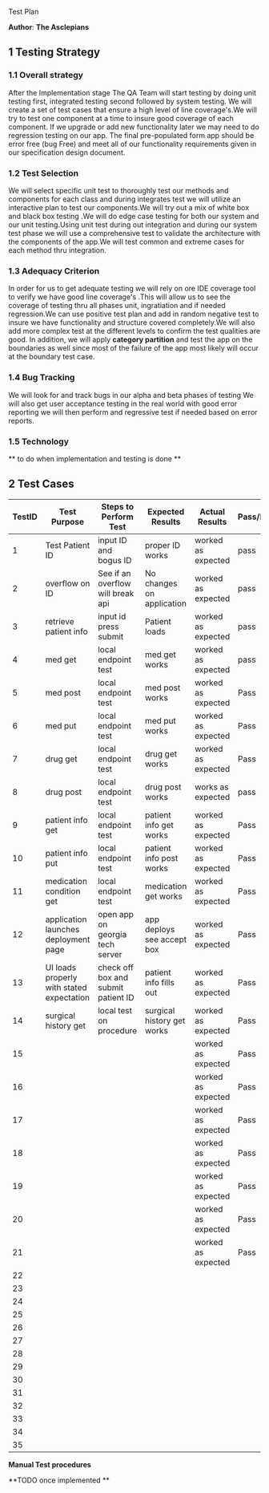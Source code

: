 Test Plan

**Author**: **The Asclepians**

## 1 Testing Strategy

### 1.1 Overall strategy

After the Implementation stage The QA Team will start testing by doing unit testing first, integrated testing second followed by system testing. We will create a set of test cases that ensure a high level of line coverage's.We will try to test one component at a time to insure good coverage of each component. If we upgrade or add new functionality later we may need to do regression testing on our app. The final pre-populated form app should be error free (bug Free) and meet all of our functionality requirements given in our specification design document.

### 1.2 Test Selection

We will select specific unit test to thoroughly test our methods and components for each class and during integrates test we will utilize an interactive plan to test our components.We will try out a mix of white box and black box testing .We will do edge case testing for both our system and our unit testing.Using unit test during out integration and during our system test phase we will use a comprehensive test to validate the architecture with the components of the app.We will test common and extreme cases for each method thru integration.

### 1.3 Adequacy Criterion

In order for us to get adequate testing we will rely on ore IDE coverage tool to verify we have good line coverage's .This will allow us to see the coverage of testing thru all phases unit, ingratiation and if needed regression.We can use positive test plan and add in random negative test to insure we have functionality and structure covered completely.We will also add more complex test at the different levels to confirm the test qualities are good. In addition, we will apply  __category partition__ and test the app on the boundaries as well since most of the failure of the app most likely will occur at the boundary test case.


### 1.4 Bug Tracking

We will look for and track bugs in our alpha and beta phases of testing  We will also get user acceptance testing in the real world with good error reporting we will then perform and regressive test if needed based on error reports.

### 1.5 Technology

** to do when implementation and testing is done **

## 2 Test Cases

| TestID | Test Purpose                                                            | Steps to Perform Test                                                       | Expected Results                                                           | Actual Results                           | Pass/Fail |     |
| ------ | ----------------------------------------------------------------------- | --------------------------------------------------------------------------- | -------------------------------------------------------------------------- | ---------------------------------------- | --------- | --- |
| 1      |   Test Patient ID                                                       |                   input ID and bogus ID                                     |      proper ID works                                                       |         worked as expected               |   pass    |     |
| 2      |  overflow on ID                                                         |                            See if an overflow will break api                |    No changes on application                                               |     worked as expected                   |   pass    |     |
| 3      |    retrieve patient info                                                |                 input id press submit                                       |        Patient loads                                                       |      worked as expected                  |    pass   |     |
| 4      |           med get                                                       |                     local endpoint test                                     |           med get works                                                    |     worked as expected                   |    pass   |     |
| 5      |           med post                                                      |                           local endpoint test                               |               med post works                                               |      worked as expected                  |    Pass   |     |
| 6      |           med put                                                       |                        local endpoint test                                  |             med put works                                                  |      worked as expected                  |   Pass    |     |
| 7      |            drug get                                                     |                          local endpoint test                                |             drug get works                                                 |      worked as expected                  |    Pass   |     |
| 8      |              drug post                                                  |                            local endpoint test                              |             drug post works                                                |             works as expected            |   pass    |     |
| 9      |            patient info get                                             |                          local endpoint test                                |              patient info get works                                        |      worked as expected                  |   Pass    |     |
| 10     |            patient info put                                             |                           local endpoint test                               |               patient info post works                                      |           worked as expected             |   Pass    |     |
| 11     |            medication condition get                                     |                            local endpoint test                              |              medication get works                                          |        worked as expected                |    Pass   |     |
| 12     |           application launches deployment page                          |                   open app on georgia tech server                           |             app deploys see accept box                                     |       worked as expected                 |    Pass   |     |
| 13     |            UI loads properly with stated expectation                    |               check off box and submit patient ID                           |                patient info fills out                                      |      worked as expected                  |   Pass    |     |
| 14     |                      surgical history get                               |                    local test on procedure                                  |                surgical history get works                                  |     worked as expected                   |   Pass    |     |   
| 15     |                                                                         |                                                                             |                                                                            |        worked as expected                |    Pass   |     |    
| 16     |                                                                         |                                                                             |                                                                            |       worked as expected                 |    Pass   |     |    
| 17     |                                                                         |                                                                             |                                                                            |      worked as expected                  |    Pass   |     |
| 18     |                                                                         |                                                                             |                                                                            |       worked as expected                 |   Pass    |     |
| 19     |                                                                         |                                                                             |                                                                            |        worked as expected                |   Pass    |     |
| 20     |                                                                         |                                                                             |                                                                            |       worked as expected                 |    Pass   |     |
| 21     |                                                                         |                                                                             |                                                                            |         worked as expected               |    Pass   |     |   |
| 22     |                                                                         |                                                                             |                                                                            |                                          |           |     |    |
| 23     |                                                                         |                                                                             |                                                                            |                                          |           |     |
| 24     |                                                                         |                                                                             |                                                                            |                                          |           |     |
| 25     |                                                                         |                                                                             |                                                                            |                                          |           |     |
| 26     |                                                                         |                                                                             |                                                                            |                                          |           |     |
| 27     |                                                                         |                                                                             |                                                                            |                                          |           |     |
| 28     |                                                                         |                                                                             |                                                                            |                                          |           |     |
| 29     |                                                                         |                                                                             |                                                                            |                                          |           |     |
| 30     |                                                                         |                                                                             |                                                                            |                                          |           |     |
| 31     |                                                                         |                                                                             |                                                                            |                                          |           |     |    |
| 32     |                                                                         |                                                                             |                                                                            |                                          |           |     |
| 33     |                                                                         |                                                                             |                                                                            |                                          |           |     |
| 34     |                                                                         |                                                                             |                                                                            |                                          |           |     |
| 35     |                                                                         |                                                                             |                                                                            |                                          |           |     |

**Manual Test procedures** 

**TODO once implemented ** 
 

